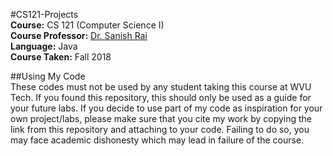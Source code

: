 #CS121-Projects <br/>
**Course:** CS 121 (Computer Science I) <br/>
**Course Professor:** [Dr. Sanish Rai](https://engineering.wvutech.edu/faculty-and-staff-directory/sanish-rai) <br/>
**Language:** Java <br/>
**Course Taken:** Fall 2018 <br/>

##Using My Code <br/>
These codes must not be used by any student taking this course at WVU Tech. If you found this repository, this should only be used as a guide for your future labs. If you decide to use part of my code as inspiration for your own project/labs, please make sure that you cite my work by copying the link from this repository and attaching to your code. Failing to do so, you may face academic dishonesty which may lead in failure of the course.
